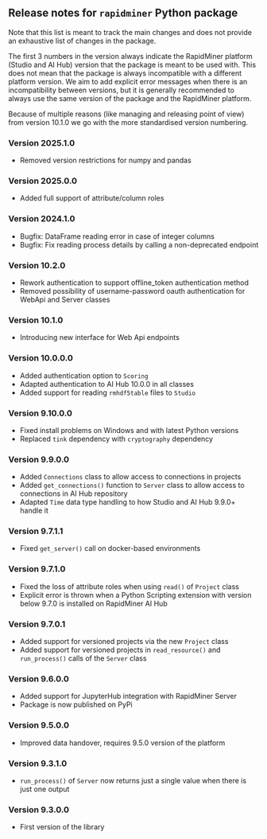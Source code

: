 ## Release notes for `rapidminer` Python package

Note that this list is meant to track the main changes and does not provide an exhaustive list of changes in the package.

The first 3 numbers in the version always indicate the RapidMiner platform (Studio and AI Hub) version that the package is meant to be used with. This does not mean that the package is always incompatible with a different platform version. We aim to add explicit error messages when there is an incompatibility between versions, but it is generally recommended to always use the same version of the package and the RapidMiner platform.

Because of multiple reasons (like managing and releasing point of view) from version 10.1.0 we go with the more standardised version numbering. 

### Version 2025.1.0

* Removed version restrictions for numpy and pandas

### Version 2025.0.0

* Added full support of attribute/column roles

### Version 2024.1.0

* Bugfix: DataFrame reading error in case of integer columns
* Bugfix: Fix reading process details by calling a non-deprecated endpoint

### Version 10.2.0

* Rework authentication to support offline_token authentication method
* Removed possibility of username-password oauth authentication for WebApi and Server classes

### Version 10.1.0

* Introducing new interface for Web Api endpoints

### Version 10.0.0.0

* Added authentication option to `Scoring`
* Adapted authentication to AI Hub 10.0.0 in all classes
* Added support for reading `rmhdf5table` files to `Studio`

### Version 9.10.0.0

* Fixed install problems on Windows and with latest Python versions
* Replaced `tink` dependency with `cryptography` dependency

### Version 9.9.0.0

* Added `Connections` class to allow access to connections in projects
* Added `get_connections()` function to `Server` class to allow access to connections in AI Hub repository
* Adapted `Time` data type handling to how Studio and AI Hub 9.9.0+ handle it 

### Version 9.7.1.1

* Fixed `get_server()` call on docker-based environments

### Version 9.7.1.0

* Fixed the loss of attribute roles when using `read()` of `Project` class
* Explicit error is thrown when a Python Scripting extension with version below 9.7.0 is installed on RapidMiner AI Hub

### Version 9.7.0.1

* Added support for versioned projects via the new `Project` class
* Added support for versioned projects in `read_resource()` and `run_process()` calls of the `Server` class

### Version 9.6.0.0

* Added support for JupyterHub integration with RapidMiner Server
* Package is now published on PyPi

### Version 9.5.0.0

* Improved data handover, requires 9.5.0 version of the platform

### Version 9.3.1.0

* `run_process()` of `Server` now returns just a single value when there is just one output

### Version 9.3.0.0

* First version of the library

